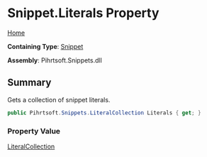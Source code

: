 # Snippet\.Literals Property

[Home](../../../../README.md)

**Containing Type**: [Snippet](../README.md)

**Assembly**: Pihrtsoft\.Snippets\.dll

## Summary

Gets a collection of snippet literals\.

```csharp
public Pihrtsoft.Snippets.LiteralCollection Literals { get; }
```

### Property Value

[LiteralCollection](../../LiteralCollection/README.md)

